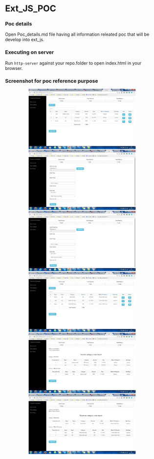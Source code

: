 # Ext_JS_POC

### Poc details 

Open Poc_details.md file having all information releated poc that will be develop into ext_js.

### Executing on server

Run `http-server` against your repo.folder to open index.html in your browser.

### Screenshot for poc reference purpose 
<p align="center">
    <img src="img_extjs_poc/dashboard.jpg" width="350" alt="dashboard"/>
    <img src="img_extjs_poc/add_income.jpg" width="350" alt="add_income"/>
    <img src="img_extjs_poc/add_expense.png" width="350" alt="add_expense"/>
    <img src="img_extjs_poc/show_expense.jpg" width="350" alt="show_expense"/>
    <img src="img_extjs_poc/show_report.jpg" width="350" alt="show_report"/>
    <img src="img_extjs_poc/show_report2.jpg" width="350" alt="show_report2"/>
</p>

